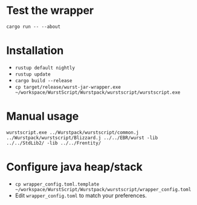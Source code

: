 # Test the wrapper

`cargo run -- --about`

# Installation

* `rustup default nightly`
* `rustup update`
* `cargo build --release`
* `cp target/release/wurst-jar-wrapper.exe ~/workspace/WurstScript/Wurstpack/wurstscript/wurstscript.exe`

# Manual usage

`wurstscript.exe ../Wurstpack/wurstscript/common.j ../Wurstpack/wurstscript/Blizzard.j ../../EBR/wurst -lib ../../StdLib2/ -lib ../../Frentity/`

# Configure java heap/stack

* `cp wrapper_config.toml.template ~/workspace/WurstScript/Wurstpack/wurstscript/wrapper_config.toml`
* Edit `wrapper_config.toml` to match your preferences.
